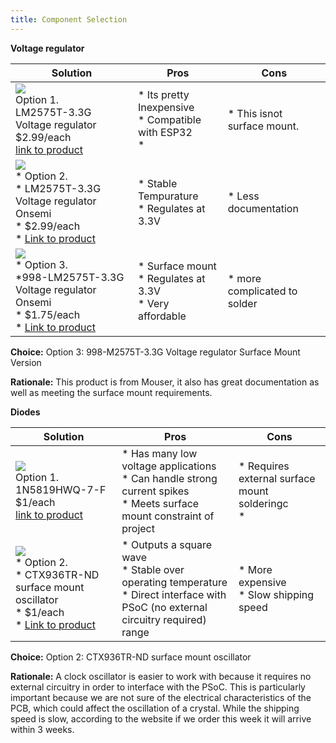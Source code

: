 ```yaml
---
title: Component Selection
---
```




**Voltage regulator**

| **Solution**                                                                                                                                                                                      | **Pros**                                                                                                                                    | **Cons**                                                                                            |
| ------------------------------------------------------------------------------------------------------------------------------------------------------------------------------------------------- | ------------------------------------------------------------------------------------------------------------------------------------------- | --------------------------------------------------------------------------------------------------- |
| ![](image1.png)<br>Option 1.<br> LM2575T-3.3G Voltage regulator<br>$2.99/each<br>[link to product](https://www.digikey.com/en/products/detail/onsemi/LM2575T-3-3G/1476700)                 | \* Its pretty Inexpensive<br>\* Compatible with ESP32<br>\*                                                                                           | \* This isnot surface mount. |
| ![](image3.png)<br>\* Option 2. <br>\* LM2575T-3.3G Voltage regulator Onsemi <br>\* $2.99/each <br>\* [Link to product](https://www.mouser.com/ProductDetail/onsemi/LM2575T-3.3G?qs=2OtswVQKCOGI3KWqs9UK2g%3D%3D&srsltid=AfmBOortntqRKRikqDGAmiPXAOOyckybAR0vXEoz6tZxH8LwnRsjO0iy) | \* Stable Tempurature <br>\* Regulates at 3.3V <br>  | \* Less documentation <br>                                                       |
| ![](image3.png)<br>\* Option 3. <br>\*998-LM2575T-3.3G Voltage regulator Onsemi <br>\* $1.75/each <br>\* [Link to product](https://www.mouser.com/ProductDetail/Microchip-Technology/LM2575-33WU?qs=kh6iOki%2FeLFl2EB4QdXuKA%3D%3D&utm_id=8790913657&gad_source=1&gclid=CjwKCAiA74G9BhAEEiwA8kNfpSM8OPXtxbaCHgvZc1sHfrbZeLMksdtZdrtF3OnQCLQ7SpuZGOPnvhoC3ikQAvD_BwE) | \* Surface mount<br>\* Regulates at 3.3V <br>\* Very affordable <br> | \* more complicated to solder <br>                                                       |


**Choice:** Option 3: 998-M2575T-3.3G Voltage regulator Surface Mount Version

**Rationale:** This product is from Mouser, it also has great documentation as well as meeting the surface mount requirements.



**Diodes**

| **Solution**                                                                                                                                                                                      | **Pros**                                                                                                                                    | **Cons**                                                                                            |
| ------------------------------------------------------------------------------------------------------------------------------------------------------------------------------------------------- | ------------------------------------------------------------------------------------------------------------------------------------------- | --------------------------------------------------------------------------------------------------- |
| ![](image1.png)<br>Option 1.<br> 1N5819HWQ-7-F<br>$1/each<br>[link to product](https://www.digikey.com/en/products/detail/diodes-incorporated/1N5819HWQ-7-F/10294862)                 | \* Has many low voltage applications<br>\* Can handle strong current spikes<br>\* Meets surface mount constraint of project                                               | \* Requires external surface mount solderingc<br>\* |
| ![](image3.png)<br>\* Option 2. <br>\* CTX936TR-ND surface mount oscillator <br>\* $1/each <br>\* [Link to product](http://www.digikey.com/product-detail/en/636L3I001M84320/CTX936TR-ND/2292940) | \* Outputs a square wave <br>\* Stable over operating temperature <br> \* Direct interface with PSoC (no external circuitry required) range | * More expensive <br>\* Slow shipping speed                                                         |

**Choice:** Option 2: CTX936TR-ND surface mount oscillator

**Rationale:** A clock oscillator is easier to work with because it requires no external circuitry in order to interface with the PSoC. This is particularly important because we are not sure of the electrical characteristics of the PCB, which could affect the oscillation of a crystal. While the shipping speed is slow, according to the website if we order this week it will arrive within 3 weeks.

